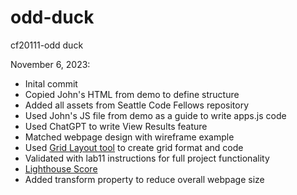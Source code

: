 # odd-duck
cf20111-odd duck

November 6, 2023:

- Inital commit
- Copied John's HTML from demo to define structure
- Added all assets from Seattle Code Fellows repository
- Used John's JS file from demo as a guide to write apps.js code
- Used ChatGPT to write View Results feature
- Matched webpage design with wireframe example
- Used [Grid Layout tool](https://grid.layoutit.com/) to create grid format and code
- Validated with lab11 instructions for full project functionality
- [Lighthouse Score](lighthouse/lab11-lighthouse.PNG)
- Added transform property to reduce overall webpage size
